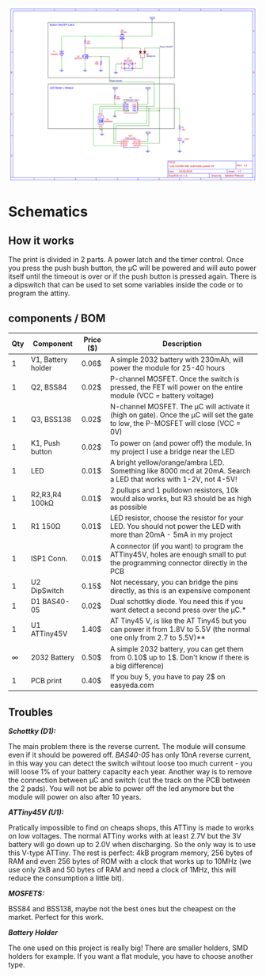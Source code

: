 ![alt text](https://github.com/Adrianotiger/ledcandle/blob/master/pcb/Led_candle_schema.png "Led Candle Schema, version 1.3")

# Schematics

## How it works
The print is divided in 2 parts. A power latch and the timer control.
Once you press the push bush button, the µC will be powered and will auto power itself until the timeout is over or if the push button is pressed again.
There is a dipswitch that can be used to set some variables inside the code or to program the attiny.

## components / BOM

| Qty | Component | Price ($) | Description |
|-----|-----------|-------|-------------|
|  1  | V1, Battery holder | 0.06$ | A simple 2032 battery with 230mAh, will power the module for 25-40 hours |
|  1  | Q2, BSS84 | 0.02$ | P-channel MOSFET. Once the switch is pressed, the FET will power on the entire module (VCC = battery voltage) |
|  1  | Q3, BSS138 | 0.02$ | N-channel MOSFET. The µC will activate it (high on gate). Once the µC will set the gate to low, the P-MOSFET will close (VCC = 0V) |
|  1  | K1, Push button | 0.02$ | To power on (and power off) the module. In my project I use a bridge near the LED |
|  1  | LED | 0.01$ | A bright yellow/orange/ambra LED. Something like 8000 mcd at 20mA. Search a LED that works with 1-2V, not 4-5V! |
|  1  | R2,R3,R4 100kΩ | 0.01$ | 2 pullups and 1 pulldown resistors, 10k would also works, but R3 should be as high as possible |
|  1  | R1 150Ω | 0.01$ | LED resistor, choose the resistor for your LED. You should not power the LED with more than 20mA - 5mA in my project |
|  1  | ISP1 Conn. | 0.01$ | A connector (if you want) to program the ATTiny45V, holes are enough small to put the programming connector directly in the PCB |
|  1  | U2 DipSwitch | 0.15$ | Not necessary, you can bridge the pins directly, as this is an expensive component |
|  1  | D1 BAS40-05 | 0.02$ | Dual schottky diode. You need this if you want detect a second press over the µC.* |
|  1  | U1 ATTiny45V | 1.40$ | AT Tiny45 V, is like the AT Tiny45 but you can power it from 1.8V to 5.5V (the normal one only from 2.7 to 5.5V)** |
|  ∞  | 2032 Battery | 0.50$ | A simple 2032 battery, you can get them from 0.10$ up to 1$. Don't know if there is a big difference) |
|  1  | PCB print | 0.40$ | If you buy 5, you have to pay 2$ on easyeda.com |

## Troubles
***Schottky (D1):***

The main problem there is the reverse current. The module will consume even if it should be powered off. *BAS40-05* has only 10nA reverse current, in this way you can detect the switch wihtout loose too much current - you will loose 1% of your battery capacity each year. 
Another way is to remove the connection between µC and switch (cut the track on the PCB between the 2 pads). You will not be able to power off the led anymore but the module will power on also after 10 years.

***ATTiny45V (U1):***

Pratically impossible to find on cheaps shops, this ATTiny is made to works on low voltages. The normal ATTiny works with at least 2.7V but the 3V battery will go down up to 2.0V when discharging. So the only way is to use this V-type ATTiny. The rest is perfect:
4kB program memory, 256 bytes of RAM and even 256 bytes of ROM with a clock that works up to 10MHz (we use only 2kB and 50 bytes of RAM and need a clock of 1MHz, this will reduce the consumption a little bit).

***MOSFETS:***

BSS84 and BSS138, maybe not the best ones but the cheapest on the market. Perfect for this work.

***Battery Holder***

The one used on this project is really big! There are smaller holders, SMD holders for example. If you want a flat module, you have to choose another type.
